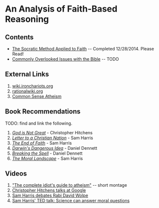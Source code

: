 An Analysis of Faith-Based Reasoning
================================================================================


Contents
--------------------------------------------------------------------------------

-   [The Socratic Method Applied to Faith](socratic-method-on-faith.html) -- Completed 12/28/2014. Please Read!
-   [Commonly Overlooked Issues with the Bible](overlooked-bible.html) -- TODO


External Links
--------------------------------------------------------------------------------

1.  [wiki.ironchariots.org](http://wiki.ironchariots.org/)
1.  [rationalwiki.org](http://rationalwiki.org/)
1.  [Common Sense Atheism](http://commonsenseatheism.com/)


Book Recommendations
--------------------------------------------------------------------------------

TODO: find and link the following.

1.  [*God is Not Great*](http://www.amazon.com/God-Not-Great-Religion-Everything/dp/0446697966/) - Christopher Hitchens
1.  [*Letter to a Christian Nation*](http://www.amazon.com/Letter-Christian-Nation-Sam-Harris/dp/0307278778/) - Sam Harris
1.  [*The End of Faith*](http://www.amazon.com/End-Faith-Religion-Terror-Future/dp/0393327655/) - Sam Harris
1.  [*Darwin's Dangerous Idea*](http://www.amazon.com/DARWINS-DANGEROUS-IDEA-EVOLUTION-MEANINGS/dp/068482471X/) - Daniel Dennett
1.  [*Breaking the Spell*](http://www.amazon.com/Breaking-Spell-Religion-Natural-Phenomenon/dp/0143038338/) - Daniel Dennett
1.  [*The Moral Landscape*](http://www.amazon.com/Moral-Landscape-Science-Determine-Values/dp/143917122X) - Sam Harris


Videos
--------------------------------------------------------------------------------

1.  ["The complete idiot's guide to atheism"](https://www.youtube.com/watch?v=1CLjYHqfilE)  -- short montage
1.  [Christopher Hitchens talks at Google](https://www.youtube.com/watch?v=sD0B-X9LJjs)
1.  [Sam Harris debates Rabi David Wolpe](https://www.youtube.com/watch?v=bN9nlAnkCUY)
1.  [Sam Harris' TED talk: Science can answer moral questions](https://www.youtube.com/watch?v=Hj9oB4zpHww)


